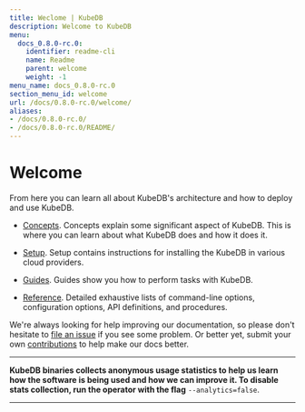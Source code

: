 ```yaml
---
title: Weclome | KubeDB
description: Welcome to KubeDB
menu:
  docs_0.8.0-rc.0:
    identifier: readme-cli
    name: Readme
    parent: welcome
    weight: -1
menu_name: docs_0.8.0-rc.0
section_menu_id: welcome
url: /docs/0.8.0-rc.0/welcome/
aliases:
- /docs/0.8.0-rc.0/
- /docs/0.8.0-rc.0/README/
---
```


# Welcome

From here you can learn all about KubeDB's architecture and how to deploy and use KubeDB.

- [Concepts](/docs/0.8.0-rc.0/concepts/). Concepts explain some significant aspect of KubeDB. This is where you can learn about what KubeDB does and how it does it.

- [Setup](/docs/0.8.0-rc.0/setup/). Setup contains instructions for installing the KubeDB in various cloud providers.

- [Guides](/docs/0.8.0-rc.0/guides/). Guides show you how to perform tasks with KubeDB.

- [Reference](/docs/0.8.0-rc.0/reference/). Detailed exhaustive lists of command-line options, configuration options, API definitions, and procedures.

We're always looking for help improving our documentation, so please don't hesitate to [file an issue](https://github.com/kubedb/project/issues/new) if you see some problem. Or better yet, submit your own [contributions](/docs/0.8.0-rc.0/CONTRIBUTING) to help make our docs better.

---

**KubeDB binaries collects anonymous usage statistics to help us learn how the software is being used and how we can improve it. To disable stats collection, run the operator with the flag** `--analytics=false`.

---
